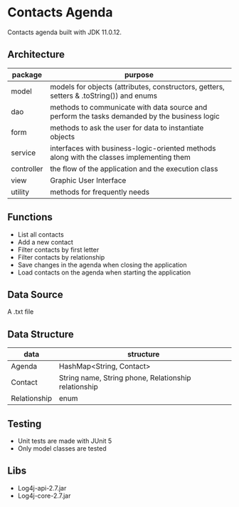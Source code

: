 # Contacts Agenda
Contacts agenda built with JDK 11.0.12.

## Architecture
|package|purpose|
|----------------|-------------------------------|
|model|models for objects (attributes, constructors, getters, setters & .toString()) and enums|
|dao|methods to communicate with data source and perform the tasks demanded by the business logic|
|form|methods to ask the user for data to instantiate objects|
|service|interfaces with business-logic-oriented methods along with the classes implementing them|
|controller|the flow of the application and the execution class|
|view|Graphic User Interface|
|utility|methods for frequently needs|

## Functions
 - List all contacts
 - Add a new contact
 - Filter contacts by first letter
 - Filter contacts by relationship
 - Save changes in the agenda when closing the application
 - Load contacts on the agenda when starting the application

## Data Source
A .txt file

## Data Structure
|data|structure|
|----------------|-------------------------------|
|Agenda|HashMap<String, Contact>|
|Contact|String name, String phone, Relationship relationship|
|Relationship|enum|

## Testing
- Unit tests are made with JUnit 5
- Only model classes are tested

## Libs
 - Log4j-api-2.7.jar
 - Log4j-core-2.7.jar
